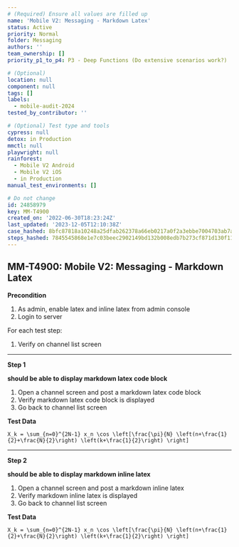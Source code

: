 ```yaml
---
# (Required) Ensure all values are filled up
name: 'Mobile V2: Messaging - Markdown Latex'
status: Active
priority: Normal
folder: Messaging
authors: ''
team_ownership: []
priority_p1_to_p4: P3 - Deep Functions (Do extensive scenarios work?)

# (Optional)
location: null
component: null
tags: []
labels:
  - mobile-audit-2024
tested_by_contributor: ''

# (Optional) Test type and tools
cypress: null
detox: in Production
mmctl: null
playwright: null
rainforest:
  - Mobile V2 Android
  - Mobile V2 iOS
  - in Production
manual_test_environments: []

# Do not change
id: 24858979
key: MM-T4900
created_on: '2022-06-30T18:23:24Z'
last_updated: '2023-12-05T12:10:38Z'
case_hashed: 8bfc87818a10248a25dfab262378a66eb0217a0f2a3ebbe7004703ab7ae9ceca7be70320b7e78fb640c216f37948fb44
steps_hashed: 7845545868e1e7c03beec2902149bd132b008edb7b273cf871d130f1163961cfb5cc708fea4b820a576346ffbe1f0e95
---
```


<!-- (Auto-generated) Based on frontmatter's "key" and "name" -->

## MM-T4900: Mobile V2: Messaging - Markdown Latex

**Precondition**

1. As admin, enable latex and inline latex from admin console
2. Login to server

For each test step:

1. Verify on channel list screen

---

**Step 1**

**should be able to display markdown latex code block**

1. Open a channel screen and post a markdown latex code block
2. Verify markdown latex code block is displayed
3. Go back to channel list screen

**Test Data**

`X_k = \sum_{n=0}^{2N-1} x_n \cos \left[\frac{\pi}{N} \left(n+\frac{1}{2}+\frac{N}{2}\right) \left(k+\frac{1}{2}\right) \right]`

---

**Step 2**

**should be able to display markdown inline latex**

1. Open a channel screen and post a markdown inline latex
2. Verify markdown inline latex is displayed
3. Go back to channel list screen

**Test Data**

`X_k = \sum_{n=0}^{2N-1} x_n \cos \left[\frac{\pi}{N} \left(n+\frac{1}{2}+\frac{N}{2}\right) \left(k+\frac{1}{2}\right) \right]`
